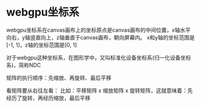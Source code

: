 # webgpu坐标系
webgpu坐标系在canvas画布上的坐标原点是canvas画布的中间位置，x轴水平向右，y轴竖直向上，z轴垂直于canvas画布，朝向屏幕内。
x和y轴的坐标范围是[-1, 1]，z轴的坐标范围是[0, 1]

对于webgpu这种坐标系，在图形学中，又叫标准化设备坐标系(归一化设备坐标系)，简称NDC

矩阵的执行顺序：先缩放、再旋转、最后平移

看矩阵要从右往左看：
比如：平移矩阵 x 缩放矩阵 x 旋转矩阵，这就意味着：先经历了旋转，再经历缩放，最后平移